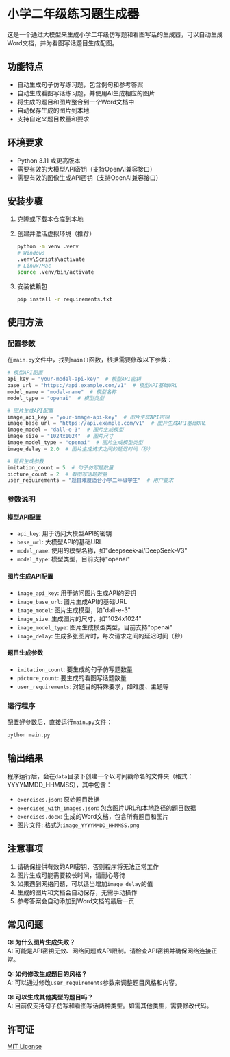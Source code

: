 # 小学二年级练习题生成器

这是一个通过大模型来生成小学二年级仿写题和看图写话的生成器，可以自动生成Word文档，并为看图写话题目生成配图。

## 功能特点

- 自动生成句子仿写练习题，包含例句和参考答案
- 自动生成看图写话练习题，并使用AI生成相应的图片
- 将生成的题目和图片整合到一个Word文档中
- 自动保存生成的图片到本地
- 支持自定义题目数量和要求

## 环境要求

- Python 3.11 或更高版本
- 需要有效的大模型API密钥（支持OpenAI兼容接口）
- 需要有效的图像生成API密钥（支持OpenAI兼容接口）

## 安装步骤

1. 克隆或下载本仓库到本地

2. 创建并激活虚拟环境（推荐）
   ```bash
   python -m venv .venv
   # Windows
   .venv\Scripts\activate
   # Linux/Mac
   source .venv/bin/activate
   ```

3. 安装依赖包
   ```bash
   pip install -r requirements.txt
   ```

## 使用方法

### 配置参数

在`main.py`文件中，找到`main()`函数，根据需要修改以下参数：

```python
# 模型API配置
api_key = "your-model-api-key"  # 模型API密钥
base_url = "https://api.example.com/v1"  # 模型API基础URL
model_name = "model-name"  # 模型名称
model_type = "openai"  # 模型类型

# 图片生成API配置
image_api_key = "your-image-api-key"  # 图片生成API密钥
image_base_url = "https://api.example.com/v1"  # 图片生成API基础URL
image_model = "dall-e-3"  # 图片生成模型
image_size = "1024x1024"  # 图片尺寸
image_model_type = "openai"  # 图片生成模型类型
image_delay = 2.0  # 图片生成请求之间的延迟时间（秒）

# 题目生成参数
imitation_count = 5  # 句子仿写题数量
picture_count = 2  # 看图写话题数量
user_requirements = "题目难度适合小学二年级学生"  # 用户要求
```

### 参数说明

#### 模型API配置
- `api_key`: 用于访问大模型API的密钥
- `base_url`: 大模型API的基础URL
- `model_name`: 使用的模型名称，如"deepseek-ai/DeepSeek-V3"
- `model_type`: 模型类型，目前支持"openai"

#### 图片生成API配置
- `image_api_key`: 用于访问图片生成API的密钥
- `image_base_url`: 图片生成API的基础URL
- `image_model`: 图片生成模型，如"dall-e-3"
- `image_size`: 生成图片的尺寸，如"1024x1024"
- `image_model_type`: 图片生成模型类型，目前支持"openai"
- `image_delay`: 生成多张图片时，每次请求之间的延迟时间（秒）

#### 题目生成参数
- `imitation_count`: 要生成的句子仿写题数量
- `picture_count`: 要生成的看图写话题数量
- `user_requirements`: 对题目的特殊要求，如难度、主题等

### 运行程序

配置好参数后，直接运行`main.py`文件：

```bash
python main.py
```

## 输出结果

程序运行后，会在`data`目录下创建一个以时间戳命名的文件夹（格式：YYYYMMDD_HHMMSS），其中包含：

- `exercises.json`: 原始题目数据
- `exercises_with_images.json`: 包含图片URL和本地路径的题目数据
- `exercises.docx`: 生成的Word文档，包含所有题目和图片
- 图片文件: 格式为`image_YYYYMMDD_HHMMSS.png`

## 注意事项

1. 请确保提供有效的API密钥，否则程序将无法正常工作
2. 图片生成可能需要较长时间，请耐心等待
3. 如果遇到网络问题，可以适当增加`image_delay`的值
4. 生成的图片和文档会自动保存，无需手动操作
5. 参考答案会自动添加到Word文档的最后一页

## 常见问题

**Q: 为什么图片生成失败？**  
A: 可能是API密钥无效、网络问题或API限制。请检查API密钥并确保网络连接正常。

**Q: 如何修改生成题目的风格？**  
A: 可以通过修改`user_requirements`参数来调整题目风格和内容。

**Q: 可以生成其他类型的题目吗？**  
A: 目前仅支持句子仿写和看图写话两种类型。如需其他类型，需要修改代码。

## 许可证

[MIT License](LICENSE)

